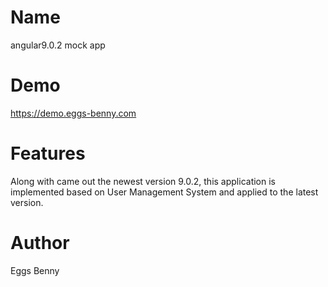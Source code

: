 # Name
angular9.0.2 mock app

# Demo
https://demo.eggs-benny.com

# Features
Along with came out the newest version 9.0.2, this application is implemented based on User Management System and applied to the latest version.

# Author
Eggs Benny
